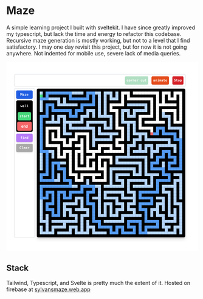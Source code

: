 # Maze

A simple learning project I built with sveltekit. I have since greatly improved my typescript, but lack the time and energy to refactor this codebase. Recursive maze generation is mostly working, but not to a level that I find satisfactory. I may one day revisit this project, but for now it is not going anywhere. Not indented for mobile use, severe lack of media queries.

![Text](maze.png)

## Stack

Tailwind, Typescript, and Svelte is pretty much the extent of it. Hosted on firebase at [sylvansmaze.web.app](here)
